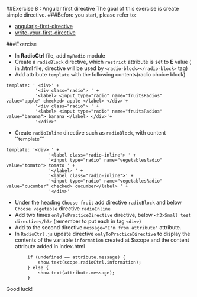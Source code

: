 ##Exercise 8 : Angular first directive
The goal of this exercise is create simple directive.
###Before you start, please refer to:
* [angularjs-first-directive](https://egghead.io/lessons/angularjs-first-directive)
* [write-your-first-directive](https://egghead.io/lessons/write-your-first-directive)

###Exercise

* In **RadioCtrl** file, add ```myRadio``` module
* Create a ```radioBlock``` directive, which ```restrict``` attribute is set to **E** value ( in .html file, directive will be used by ```<radio-block></radio-block>``` tag)
* Add attribute ```template``` with the following contents(radio choice block)

```
template: ' <div>' +
           '<div class="radio"> ' +
           '<label> <input type="radio" name="fruitsRadios" value="apple" checked> apple </label> </div>'+
           '<div class="radio"> ' +
           '<label> <input type="radio" name="fruitsRadios" value="banana"> banana </label> </div>'+
           '</div>'
```
* Create ```radioInline``` directive such as ```radioBlock```, with content ``template```

```
template: '<div> ' +
                '<label class="radio-inline"> ' +
                '<input type="radio" name="vegetablesRadio" value="tomato"> tomato ' +
                '</label> ' +
                '<label class="radio-inline">' +
                '<input type="radio" name="vegetablesRadio" value="cucumber" checked> cucumber</label> ' +
                '</div>'    
```
* Under the heading ```Choose fruit``` add directive ```radioBlock``` and below ``` Choose vegetable``` directive ```radioInline```
* Add two times ```onlyToPracticeDirective``` directive, below ```<h3>Small test directive</h3>``` (remember to put each in tag ```<div>```)
* Add to the second directive ```message="I'm from attribute"``` attribute.
* In ```RadioCtrl.js``` update directive  ```onlyToPracticeDirective```  to display the contents of the variable ```information``` created at $scope and the content attribute added in index.html
```
        if (undefined == attribute.message) {
            show.text(scope.radioCtrl.information);
        } else {
            show.text(attribute.message);
        }
```

Good luck!
